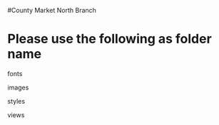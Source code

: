 #County Market North Branch

Please use the following as folder name
========================================

fonts

images

styles

views
